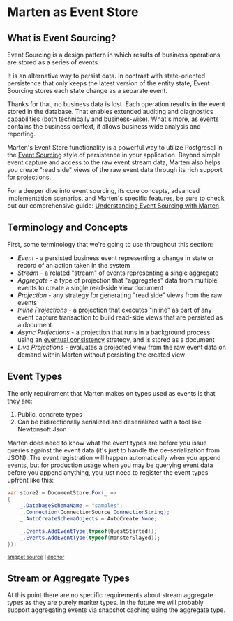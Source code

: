 # Marten as Event Store

## What is Event Sourcing?

Event Sourcing is a design pattern in which results of business operations are stored as a series of events.

It is an alternative way to persist data. In contrast with state-oriented persistence that only keeps the latest version of the entity state, Event Sourcing stores each state change as a separate event.

Thanks for that, no business data is lost. Each operation results in the event stored in the database. That enables extended auditing and diagnostics capabilities (both technically and business-wise). What's more, as events contains the business context, it allows business wide analysis and reporting.

Marten's Event Store functionality is a powerful way to utilize Postgresql in the [Event Sourcing](http://martinfowler.com/eaaDev/EventSourcing.html) style of persistence in your application. Beyond simple event capture and access to the raw event stream data, Marten also helps you create "read side" views of the raw event data through its rich support for [projections](/events/projections/).

For a deeper dive into event sourcing, its core concepts, advanced implementation scenarios, and Marten's specific features, be sure to check out our comprehensive guide: [Understanding Event Sourcing with Marten](/events/learning/).

## Terminology and Concepts

First, some terminology that we're going to use throughout this section:

* _Event_ - a persisted business event representing a change in state or record of an action taken in the system
* _Stream_ - a related "stream" of events representing a single aggregate
* _Aggregate_ - a type of projection that "aggregates" data from multiple events to create a single read-side view document
* _Projection_ - any strategy for generating "read side" views from the raw events
* _Inline Projections_ - a projection that executes "inline" as part of any event capture transaction to build read-side views that are persisted as a document
* _Async Projections_ - a projection that runs in a background process using an [eventual consistency](https://en.wikipedia.org/wiki/Eventual_consistency) strategy, and is stored as a document
* _Live Projections_ - evaluates a projected view from the raw event data on demand within Marten without persisting the created view

## Event Types

The only requirement that Marten makes on types used as events is that they are:

1. Public, concrete types
1. Can be bidirectionally serialized and deserialized with a tool like Newtonsoft.Json

Marten does need to know what the event types are before you issue queries against the event data (it's just to handle the de-serialization from JSON). The event registration will happen automatically when you append events,
but for production usage when you may be querying event data before you append anything, you just need to register the event types upfront like this:

<!-- snippet: sample_registering-event-types -->
<a id='snippet-sample_registering-event-types'></a>
```cs
var store2 = DocumentStore.For(_ =>
{
    _.DatabaseSchemaName = "samples";
    _.Connection(ConnectionSource.ConnectionString);
    _.AutoCreateSchemaObjects = AutoCreate.None;

    _.Events.AddEventType(typeof(QuestStarted));
    _.Events.AddEventType(typeof(MonsterSlayed));
});
```
<sup><a href='https://github.com/JasperFx/marten/blob/master/src/EventSourcingTests/using_the_schema_objects_Tests.cs#L32-L42' title='Snippet source file'>snippet source</a> | <a href='#snippet-sample_registering-event-types' title='Start of snippet'>anchor</a></sup>
<!-- endSnippet -->

## Stream or Aggregate Types

At this point there are no specific requirements about stream aggregate types as they are purely marker types. In the future we will probably support aggregating events via snapshot caching using the aggregate type.
